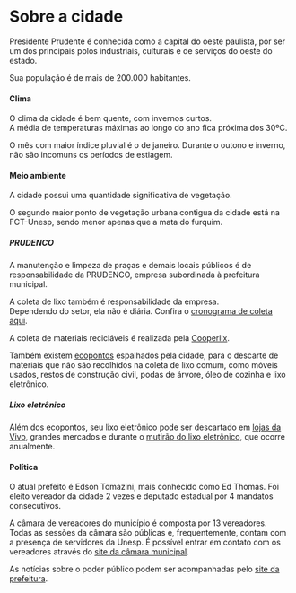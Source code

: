 # Sobre a cidade

Presidente Prudente é conhecida como a capital do oeste paulista, por ser um dos principais polos industriais, culturais e de serviços do oeste do estado.

Sua população é de mais de 200.000 habitantes.

#### Clima

O clima da cidade é bem quente, com invernos curtos.  
A média de temperaturas máximas ao longo do ano fica próxima dos 30ºC.

O mês com maior índice pluvial é o de janeiro. Durante o outono e inverno, não são incomuns os períodos de estiagem.

#### Meio ambiente

A cidade possui uma quantidade significativa de vegetação.

O segundo maior ponto de vegetação urbana contigua da cidade está na FCT-Unesp, sendo menor apenas que a mata do furquim.

##### PRUDENCO

A manutenção e limpeza de praças e demais locais públicos é de responsabilidade da PRUDENCO, empresa subordinada à prefeitura municipal.

A coleta de lixo também é responsabilidade da empresa.  
Dependendo do setor, ela não é diária. Confira o [cronograma de coleta aqui](https://prudenco.com.br/servicos).

A coleta de materiais recicláveis é realizada pela [Cooperlix](https://cooperlix.com.br/).

Também existem [ecopontos](https://prudenco.com.br/servicos) espalhados pela cidade, para o descarte de materiais que não são recolhidos na coleta de lixo comum, como móveis usados, restos de construção civil, podas de árvore, óleo de cozinha e lixo eletrônico.

##### Lixo eletrônico

Além dos ecopontos, seu lixo eletrônico pode ser descartado em [lojas da Vivo](https://vivosustentavel.com.br/recicle/), grandes mercados e durante o [mutirão do lixo eletrônico](http://mutiraodolixoeletronico.com.br/), que ocorre anualmente.

#### Política

O atual prefeito é Edson Tomazini, mais conhecido como Ed Thomas. Foi eleito vereador da cidade 2 vezes e deputado estadual por 4 mandatos consecutivos.

A câmara de vereadores do município é composta por 13 vereadores.  
Todas as sessões da câmara são públicas e, frequentemente, contam com a presença de servidores da Unesp.
É possível entrar em contato com os vereadores através do [site da câmara municipal](https://www.camarapprudente.sp.gov.br).

As notícias sobre o poder público podem ser acompanhadas pelo [site da prefeitura](http://presidenteprudente.sp.gov.br).
